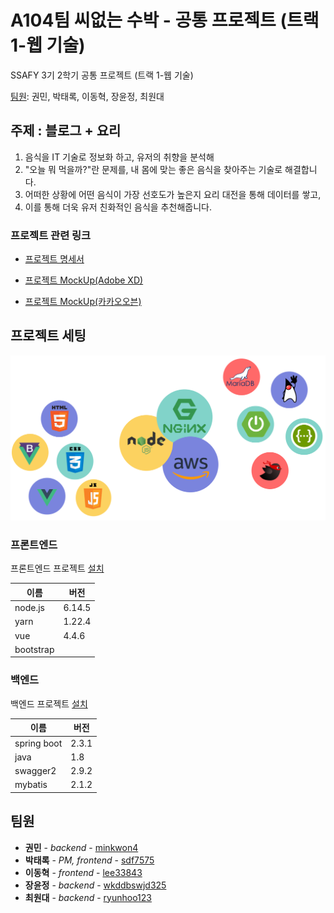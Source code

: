 # A104팀 씨없는 수박 - 공통 프로젝트 (트랙 1-웹 기술)

SSAFY 3기 2학기 공통 프로젝트 (트랙 1-웹 기술)

[팀원](#팀원): 권민, 박태록, 이동혁, 장윤정, 최원대

## 주제 : 블로그 + 요리
1. 음식을 IT 기술로 정보화 하고, 유저의 취향을 분석해
2. "오늘 뭐 먹을까?"란 문제를, 내 몸에 맞는 좋은 음식을 찾아주는 기술로 해결합니다.
3. 어떠한 상황에 어떤 음식이 가장 선호도가 높은지 요리 대전을 통해 데이터를 쌓고,
4. 이를 통해 더욱 유저 친화적인 음식을 추천해줍니다.

### 프로젝트 관련 링크

* [프로젝트 명세서](https://docs.google.com/spreadsheets/d/1yYckXZ3XjaSQNNAyH2LwVpScy0xvuOw33CdOOm-ju_Q/edit?usp=sharing)  
  
* [프로젝트 MockUp(Adobe XD)](https://xd.adobe.com/view/791bb88c-be0c-4475-b77d-4d5113cbb5f1-2c48/)

* [프로젝트 MockUp(카카오오븐)](https://ovenapp.io/project/GI426sr7JIpBpEdeMTR3nkLuQxO5qo9q#60EyS)  
  

## 프로젝트 세팅

![프로젝트 기술 스택](assets/web_stack.png)

### 프론트엔드
  
프론트엔드 프로젝트 [설치](frontend/README.md)  
  
|이름|버전|
|-|-|
|node.js|6.14.5|
|yarn|1.22.4|
|vue|4.4.6|
|bootstrap||

### 백엔드

백엔드 프로젝트 [설치](https://code.visualstudio.com/docs/java/java-spring-boot)
  
|이름|버전|
|-|-|
|spring boot|2.3.1|
|java|1.8|
|swagger2|2.9.2|
|mybatis|2.1.2|


## 팀원

* **권민** - *backend* - [minkwon4](https://lab.ssafy.com/minkwon4)
* **박태록** - *PM, frontend* - [sdf7575](https://lab.ssafy.com/sdf7575)
* **이동혁** - *frontend* - [lee33843](https://lab.ssafy.com/lee33843)
* **장윤정** - *backend* - [wkddbswjd325](https://lab.ssafy.com/wkddbswjd325)
* **최원대** - *backend* - [ryunhoo123](https://lab.ssafy.com/ryunhoo123)
